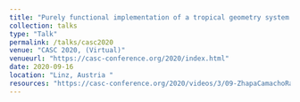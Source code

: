 ```yaml
---
title: "Purely functional implementation of a tropical geometry system in Haskell"
collection: talks
type: "Talk"
permalink: /talks/casc2020
venue: "CASC 2020, (Virtual)"
venueurl: "https://casc-conference.org/2020/index.html"
date: 2020-09-16
location: "Linz, Austria "
resources: "https://casc-conference.org/2020/videos/3/09-ZhapaCamachoRamosAntonCastro.mp4"
---
```

 
